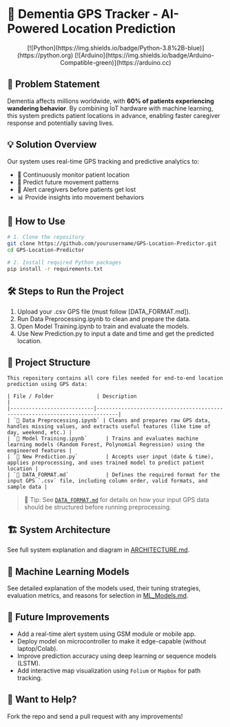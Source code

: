 # 🧭 Dementia GPS Tracker - AI-Powered Location Prediction

<div align="center">
  [![Python](https://img.shields.io/badge/Python-3.8%2B-blue)](https://python.org)
  [![Arduino](https://img.shields.io/badge/Arduino-Compatible-green)](https://arduino.cc)
</div>

## 🎯 Problem Statement

Dementia affects millions worldwide, with **60% of patients experiencing wandering behavior**. By combining IoT hardware with machine learning, this system predicts patient locations in advance, enabling faster caregiver response and potentially saving lives.

## 💡 Solution Overview

Our system uses real-time GPS tracking and predictive analytics to:
- 📍 Continuously monitor patient location
- 🔮 Predict future movement patterns
- 🚨 Alert caregivers before patients get lost
- 📊 Provide insights into movement behaviors

## 🧪 How to Use

```bash
# 1. Clone the repository 
git clone https://github.com/yourusername/GPS-Location-Predictor.git
cd GPS-Location-Predictor

# 2. Install required Python packages
pip install -r requirements.txt
```

## 🛠️ Steps to Run the Project
1. Upload your .csv GPS file (must follow [DATA_FORMAT.md]). 
2. Run Data Preprocessing.ipynb to clean and prepare the data.
3. Open Model Training.ipynb to train and evaluate the models.
4. Use New Prediction.py to input a date and time and get the predicted location.

## 📂 Project Structure
```
This repository contains all core files needed for end-to-end location prediction using GPS data:

| File / Folder              | Description                                                                 |
|---------------------------|-----------------------------------------------------------------------------|
| `📄 Data Preprocessing.ipynb` | Cleans and prepares raw GPS data, handles missing values, and extracts useful features (like time of day, weekend, etc.) |
| `📄 Model Training.ipynb`      | Trains and evaluates machine learning models (Random Forest, Polynomial Regression) using the engineered features |
| `📄 New Prediction.py`         | Accepts user input (date & time), applies preprocessing, and uses trained model to predict patient location |
| `📄 DATA_FORMAT.md`            | Defines the required format for the input GPS `.csv` file, including column order, valid formats, and sample data |
```
> 🔗 Tip: See [`DATA_FORMAT.md`](DATA_FORMAT.md) for details on how your input GPS data should be structured before running preprocessing.

## 🏗️ System Architecture

See full system explanation and diagram in [ARCHITECTURE.md](ARCHITECTURE.md).

## 🧠 Machine Learning Models

See detailed explanation of the models used, their tuning strategies, evaluation metrics, and reasons for selection in [ML_Models.md](ML_Models.md).

## 🔮 Future Improvements

- Add a real-time alert system using GSM module or mobile app. 
- Deploy model on microcontroller to make it edge-capable (without laptop/Colab).
- Improve prediction accuracy using deep learning or sequence models (LSTM).
- Add interactive map visualization using `Folium` or `Mapbox` for path tracking.

## 🤝 Want to Help?
Fork the repo and send a pull request with any improvements!




















